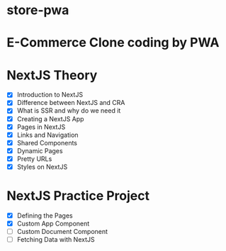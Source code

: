# store-pwa
# E-Commerce Clone coding by PWA

# NextJS Theory

- [x] Introduction to NextJS
- [x] Difference between NextJS and CRA
- [x] What is SSR and why do we need it
- [x] Creating a NextJS App
- [x] Pages in NextJS
- [x] Links and Navigation
- [x] Shared Components
- [x] Dynamic Pages
- [x] Pretty URLs
- [x] Styles on NextJS

# NextJS Practice Project

- [x] Defining the Pages
- [x] Custom App Component
- [ ] Custom Document Component
- [ ] Fetching Data with NextJS
